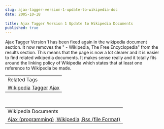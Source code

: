 ```yaml
---
slug: ajax-tagger-version-1-update-to-wikipedia-doc
date: 2005-10-18
 
title: Ajax Tagger Version 1 Update to Wikipedia Documents
published: true
---
```

Ajax Tagger Version 1 has been fixed again in the wikipedia document section.  It now removes the " - Wikipedia, The Free Encyclopedia" from the results section.  This means that the page is now a lot clearer and it is easier to find related wikipedia documents.  It makes sense really and it totally fits around the linking policy of Wikipedia which states that at least one reference to Wikipedia be made.<p /><table class="TechnoratiHead TagHeader">
<tr><td>Related Tags</td></tr>
<tr class="Technorati"><td>
<a href="https://paul.kinlan.me/tags/Wikipedia" class="Tag" rel="tag">Wikipedia</a> <a href="https://paul.kinlan.me/tags/Tagger" class="Tag" rel="tag">Tagger</a> <a href="https://paul.kinlan.me/tags/Ajax" class="Tag" rel="tag">Ajax</a>
</td></tr>
</table><br /><table class="TechnoratiHead TagHeader">
<tr><td>Wikipedia Documents</td></tr>
<tr class="Technorati"><td>
<a href="http://en.wikipedia.org/wiki/Ajax_(programming)">Ajax (programming)</a> ,<a href="http://en.wikipedia.org/wiki/Wikipedia">Wikipedia</a> ,<a href="http://en.wikipedia.org/wiki/RSS_(protocol)">Rss (file Format)</a>
</td></tr>
</table>

